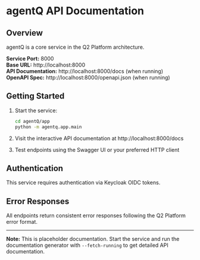 # agentQ API Documentation

## Overview

agentQ is a core service in the Q2 Platform architecture.

**Service Port:** 8000  
**Base URL:** http://localhost:8000  
**API Documentation:** http://localhost:8000/docs (when running)  
**OpenAPI Spec:** http://localhost:8000/openapi.json (when running)

## Getting Started

1. Start the service:
   ```bash
   cd agentQ/app
   python -m agentq.app.main
   ```

2. Visit the interactive API documentation at http://localhost:8000/docs

3. Test endpoints using the Swagger UI or your preferred HTTP client

## Authentication

This service requires authentication via Keycloak OIDC tokens.

## Error Responses

All endpoints return consistent error responses following the Q2 Platform error format.

---

**Note:** This is placeholder documentation. Start the service and run the documentation generator with `--fetch-running` to get detailed API documentation.

